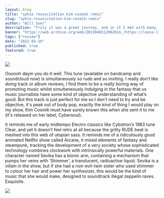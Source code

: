 ```yaml
---
layout: blog
title: "sphie resuscitation kim-cosmik remix"
slug: "sphie-resuscitation-kim-cosmik-remix"
author: "Will Soer"
description: "Truly it was a great journey, and in it I met with many, whom to know was to love; but whom never could I see again; for life has not space enough; and each must do his duty to the security and well-being of the Redoubt."
banner: "https://web.archive.org/web/20220403120820im_/https://loose-lips.co.uk/img/blog/62236a21df6f3/62236a21e07cc.jpg"
tags: ["review"]
date: "2022-03-19"
published: true
featured: true
---
```


[<img src="https://web.archive.org/web/20220403120820im_/https://loose-lips.co.uk/img/blog/62236a21df6f3/62236a21e07cc.jpg">](http://google.com.au/)

Oooooh daym you do it well. This tune (available on bandcamp and soundcloud now) is simultaneously so rude and so inviting. I really don’t like doing track or album reviews, I find them to be a really boring way of promoting music whilst simultaneously indulging in the fantasy that us music journalists have some kind of objective understanding of what’s good. But this track is just perfect for me so I don't need to try and be objective, it's peak out of body pop, exactly the kind of thing I would play on my show, Kim Cosmik must have surely known this when she sent it to me (it's released on her label, Cybersoul).

It reminds me of early midtempo Electro classics like Cybotron’s 1983 tune Clear, and yet it doesn’t feel retro at all because the gritty RUDE beat is meshed into this web of utopian sass. It reminds me of a ridiculously good animated Netflix show called Arcane, it mixed elements of fantasy and steampunk, tracking the development of a very society whose sophisticated technology combines clockwork with intrinsically powerful materials. One character named Sevika has a bionic arm, containing a mechanism that pumps her veins with ‘Shimmer’, a translucent, radioactive liquid. Sevika is a villain in the show, but if she had a non-evil-twin sister who used shimmer to colour her hair and power her synthesizer, this would be the kind of music that she would make, designed to soundtrack illegal zeppelin raves. Exquisite.

[<img src="https://web.archive.org/web/20220403120820im_/https://loose-lips.co.uk/img/wysiwyg/6246f1d6152a5.jpg">](http://google.com.au/)
